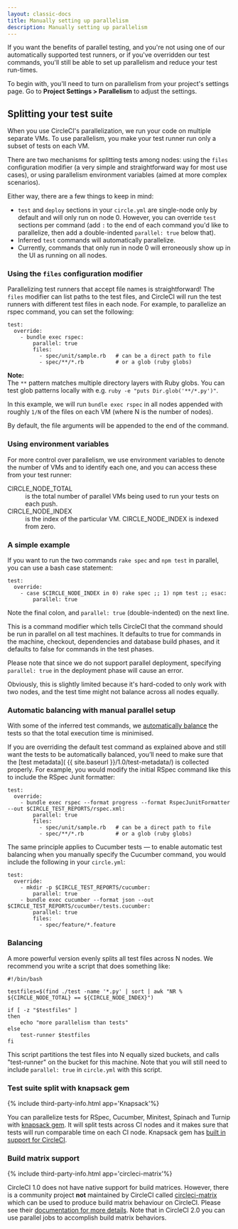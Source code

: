 ```yaml
---
layout: classic-docs
title: Manually setting up parallelism
description: Manually setting up parallelism
---
```


If you want the benefits of parallel testing, and you're not
using one of our automatically supported test runners, or if
you've overridden our test commands, you'll still be able to set up parallelism and reduce your test run-times.

To begin with, you'll need to turn on parallelism from your project's settings page.
Go to **Project Settings > Parallelism** to adjust the settings.

## Splitting your test suite

When you use CircleCI's parallelization, we run your code on multiple separate VMs.
To use parallelism, you make your test runner run only a subset of tests on each VM.

There are two mechanisms for splitting tests among nodes: using the `files`
configuration modifier (a very simple and straightforward way for most use cases), or
using parallelism environment variables (aimed at more complex scenarios).

Either way, there are a few things to keep in mind:

- `test` and `deploy` sections in your `circle.yml` are single-node only by
  default and will only run on node 0. However, you can override `test` sections
  per command (add `:` to the end of each command you'd like to parallelize, then
  add a double-indented `parallel: true` below that).
- Inferred `test` commands will automatically parallelize.
- Currently, commands that only run in node 0 will erroneously show up in the
  UI as running on all nodes.

### Using the `files` configuration modifier

Parallelizing test runners that accept file names is straightforward!  The `files` modifier
can list paths to the test files, and CircleCI will run the test runners with different test files in each node.
For example, to parallelize an rspec command, you can set the following:

```
test:
  override:
    - bundle exec rspec:
        parallel: true
        files:
          - spec/unit/sample.rb   # can be a direct path to file
          - spec/**/*.rb          # or a glob (ruby globs)
```

**Note:**  
The `**` pattern matches multiple directory layers with Ruby globs. You can test glob patterns locally with e.g. `ruby -e "puts Dir.glob('**/*.py')"`.

In this example, we will run `bundle exec rspec` in all nodes appended with
roughly `1/N` of the files on each VM (where N is the number of nodes).

By default, the file arguments will be appended to the end of the command.

### Using environment variables

For more control over parallelism, we use environment variables to denote the number of VMs and to identify each one, and you can access these from your test runner:

<dl>
  <dt>
    CIRCLE_NODE_TOTAL
  </dt>
  <dd>
    is the total number of parallel VMs being used to run your tests on each push.
  </dd>
  <dt>
    CIRCLE_NODE_INDEX
  </dt>
  <dd>
    is the index of the particular VM. CIRCLE_NODE_INDEX is indexed from zero.
  </dd>
</dl>

### A simple example

If you want to run the two commands `rake spec` and `npm test` in parallel, you can use a bash case statement:

```
test:
  override:
    - case $CIRCLE_NODE_INDEX in 0) rake spec ;; 1) npm test ;; esac:
        parallel: true
```

Note the final colon, and `parallel: true` (double-indented) on the next line.

This is a command modifier which tells CircleCI that the command should be run in parallel on all test machines. It defaults to true for commands in the machine, checkout, dependencies and database build phases, and it defaults to false for commands in the test phases.

Please note that since we do not support parallel deployment, specifying `parallel: true` in the deployment phase will cause an error.

Obviously, this is slightly limited because it's hard-coded to
only work with two nodes, and the test time might not balance
across all nodes equally.

### <a name="auto-balancing"></a>Automatic balancing with manual parallel setup

With some of the inferred test commands, we [automatically
balance](https://circleci.com/blog/announcing-automatic-test-balancing/)
the tests so that the total execution time is minimised.

If you are overriding the default test command as explained above and
still want the tests to be automatically balanced, you’ll need to make
sure that the [test metadata]( {{ site.baseurl }}/1.0/test-metadata/)
is collected properly. For example, you would modify the initial RSpec
command like this to include the RSpec Junit formatter:

```
test:
  override:
    - bundle exec rspec --format progress --format RspecJunitFormatter --out $CIRCLE_TEST_REPORTS/rspec.xml:
        parallel: true
        files:
          - spec/unit/sample.rb   # can be a direct path to file
          - spec/**/*.rb          # or a glob (ruby globs)
```

The same principle applies to Cucumber tests — to enable automatic test
balancing when you manually specify the Cucumber command, you would
include the following in your `circle.yml`:

```
test:
  override:
    - mkdir -p $CIRCLE_TEST_REPORTS/cucumber:
        parallel: true
    - bundle exec cucumber --format json --out $CIRCLE_TEST_REPORTS/cucumber/tests.cucumber:
        parallel: true
        files:
          - spec/feature/*.feature
```

### Balancing

A more powerful version evenly splits all test files across N nodes. We recommend you write a script that does something like:

```
#!/bin/bash

testfiles=$(find ./test -name '*.py' | sort | awk "NR % ${CIRCLE_NODE_TOTAL} == ${CIRCLE_NODE_INDEX}")

if [ -z "$testfiles" ]
then
    echo "more parallelism than tests"
else
    test-runner $testfiles
fi
```

This script partitions the test files into N equally sized buckets, and calls "test-runner" on the bucket for this machine. Note that you will still need to include `parallel: true` in `circle.yml` with this script.

### Test suite split with knapsack gem

{% include third-party-info.html app='Knapsack'%}

You can parallelize tests for RSpec, Cucumber, Minitest, Spinach and Turnip with [knapsack gem](https://github.com/ArturT/knapsack). It will split tests across CI nodes and it makes sure that tests will run comparable time on each CI node. Knapsack gem has [built in support for CircleCI](https://github.com/ArturT/knapsack#info-for-circleci-users).


### Build matrix support

{% include third-party-info.html app='circleci-matrix'%}

CircleCI 1.0 does not have native support for build matrices. However, there is a community project **not** maintained by CircleCI called [circleci-matrix](https://github.com/michaelcontento/circleci-matrix) which can be used to produce build matrix behaviour on CircleCI. Please see their [documentation for more details](https://github.com/michaelcontento/circleci-matrix). Note that in CircleCI 2.0 you can use parallel jobs to accomplish build matrix behaviors.
